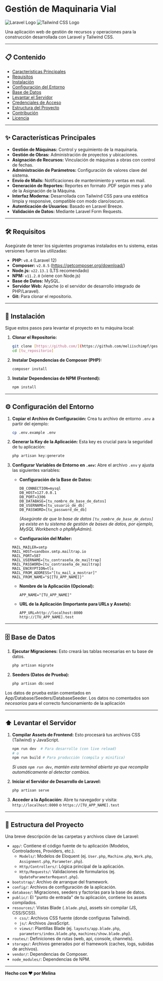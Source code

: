 # Gestión de Maquinaria Vial

![Laravel Logo](https://raw.githubusercontent.com/laravel/art/master/logo-lockup-red.svg)
![Tailwind CSS Logo](https://tailwindcss.com/_next/static/media/tailwindcss-mark.3c5441fc7a190fd7981ce59d5e3c79e3.svg)

Una aplicación web de gestión de recursos y operaciones para la construcción desarrollada con Laravel y Tailwind CSS.

---

## 📋 Contenido

- [Características Principales](#-características-principales)
- [Requisitos](#-requisitos)
- [Instalación](#-instalación)
- [Configuración del Entorno](#-configuración-del-entorno)
- [Base de Datos](#-base-de-datos)
- [Levantar el Servidor](#-levantar-el-servidor)
- [Credenciales de Acceso](#-credenciales-de-acceso)
- [Estructura del Proyecto](#-estructura-del-proyecto)
- [Contribución](#-contribución)
- [Licencia](#-licencia)

---

## ✨ Características Principales

* **Gestión de Máquinas:** Control y seguimiento de la maquinaria.
* **Gestión de Obras:** Administración de proyectos y ubicaciones.
* **Asignación de Recursos:** Vinculación de máquinas a obras con control de fechas.
* **Administración de Parámetros:** Configuración de valores clave del sistema.
* **Envío de Mails:** Notificaciones de mantenimiento y ventas en mail.
* **Generación de Reportes:** Reportes en formato .PDF según mes y año de la Asignación de la Máquina.
* **Interfaz Moderna:** Desarrollada con Tailwind CSS para una estética limpia y responsive, compatible con modo claro/oscuro.
* **Autenticación de Usuarios:** Basado en Laravel Breeze.
* **Validación de Datos:** Mediante Laravel Form Requests.

---

## 🛠️ Requisitos

Asegúrate de tener los siguientes programas instalados en tu sistema, estas versiones fueron las utilizadas:

* **PHP:** `v8.4` (Laravel 12)
* **Composer:** `v2.8.5` (https://getcomposer.org/download/)
* **Node.js:** `v22.13.1` (LTS recomendado)
* **NPM:** `v11.2.0` (viene con Node.js)
* **Base de Datos:** MySQL.
* **Servidor Web:** Apache (o el servidor de desarrollo integrado de PHP/Laravel).
* **Git:** Para clonar el repositorio.

---

## 🚀 Instalación

Sigue estos pasos para levantar el proyecto en tu máquina local:

1.  **Clonar el Repositorio:**
    ```bash
    git clone [https://github.com/](https://github.com/meliischimpf/gestion_maquinaria_vial)].git
    cd [tu_repositorio]
    ```

2.  **Instalar Dependencias de Composer (PHP):**
    ```bash
    composer install
    ```

3.  **Instalar Dependencias de NPM (Frontend):**
    ```bash
    npm install
    ```

---

## ⚙️ Configuración del Entorno

1.  **Copiar el Archivo de Configuración:**
    Crea tu archivo de entorno `.env` a partir del ejemplo:
    ```bash
    cp .env.example .env
    ```

2.  **Generar la Key de la Aplicación:**
    Esta key es crucial para la seguridad de tu aplicación:
    ```bash
    php artisan key:generate
    ```

3.  **Configurar Variables de Entorno en `.env`:**
    Abre el archivo `.env` y ajusta las siguientes variables:

    * **Configuración de la Base de Datos:**
        ```dotenv
        DB_CONNECTION=mysql
        DB_HOST=127.0.0.1
        DB_PORT=3306
        DB_DATABASE=[tu_nombre_de_base_de_datos]
        DB_USERNAME=[tu_usuario_de_db]
        DB_PASSWORD=[tu_password_de_db]
        ```
        *(Asegúrate de que la base de datos `[tu_nombre_de_base_de_datos]` ya exista en tu sistema de gestión de bases de datos, por ejemplo, MySQL Workbench o phpMyAdmin).*

    * **Configuración del Mailer:**
	```dotenv
	MAIL_MAILER=smtp
	MAIL_HOST=sandbox.smtp.mailtrap.io 
	MAIL_PORT=587        
	MAIL_USERNAME=[tu_contraseña_de_mailtrap]
	MAIL_PASSWORD=[tu_contraseña_de_mailtrap]
	MAIL_ENCRYPTION=tls        
	MAIL_FROM_ADDRESS="[tu_mail_a_mostrar]" 
	MAIL_FROM_NAME="${[TU_APP_NAME]}"
	```
 
    * **Nombre de la Aplicación (Opcional):**
        ```dotenv
        APP_NAME="[TU_APP_NAME]"
        ```

    * **URL de la Aplicación (Importante para URLs y Assets):**
        ```dotenv
        APP_URL=http://localhost:8000
		http://[TU_APP_NAME].test
	
        ```

---

## 🗄️ Base de Datos

1.  **Ejecutar Migraciones:**
    Esto creará las tablas necesarias en tu base de datos.
    ```bash
    php artisan migrate
    ```

2.  **Seeders (Datos de Prueba):**
    ```bash
    php artisan db:seed
    ```

Los datos de prueba están comentados en App/Database/Seeders/DatabaseSeeder. Los datos no comentados son *necesarios* para el correcto funcionamiento de la aplicación

---

## ⬆️ Levantar el Servidor

1.  **Compilar Assets de Frontend:**
    Esto procesará tus archivos CSS (Tailwind) y JavaScript.
    ```bash
    npm run dev  # Para desarrollo (con live reload)
    # o
    npm run build # Para producción (compila y minifica)
    ```
    *Si usas `npm run dev`, mantén esta terminal abierta ya que recompila automáticamente al detectar cambios.*

2.  **Iniciar el Servidor de Desarrollo de Laravel:**
    ```bash
    php artisan serve
    ```

3.  **Acceder a la Aplicación:**
    Abre tu navegador y visita: `http://localhost:8000` o `https://[TU_APP_NAME].test`

---

## 📁 Estructura del Proyecto

Una breve descripción de las carpetas y archivos clave de Laravel:

* `app/`: Contiene el código fuente de tu aplicación (Modelos, Controladores, Providers, etc.).
    * `Models/`: Modelos de Eloquent (ej. `User.php`, `Machine.php`, `Work.php`, `Assignment.php`, `Parameter.php`).
    * `Http/Controllers/`: Lógica principal de la aplicación.
    * `Http/Requests/`: Validaciones de formularios (ej. `UpdateParameterRequest.php`).
* `bootstrap/`: Archivo de arranque del framework.
* `config/`: Archivos de configuración de la aplicación.
* `database/`: Migraciones, seeders y factorías para la base de datos.
* `public/`: El "punto de entrada" de tu aplicación, contiene los assets compilados.
* `resources/`: Vistas Blade (`.blade.php`), assets sin compilar (JS, CSS/SCSS).
    * `css/`: Archivos CSS fuente (donde configuras Tailwind).
    * `js/`: Archivos JavaScript.
    * `views/`: Plantillas Blade (ej. `layouts/app.blade.php`, `parameters/index.blade.php`, `machines/show.blade.php`).
* `routes/`: Definiciones de rutas (web, api, console, channels).
* `storage/`: Archivos generados por el framework (caches, logs, subidas de archivos).
* `vendor/`: Dependencias de Composer.
* `node_modules/`: Dependencias de NPM.

---


**Hecho con ❤️ por Melina**
